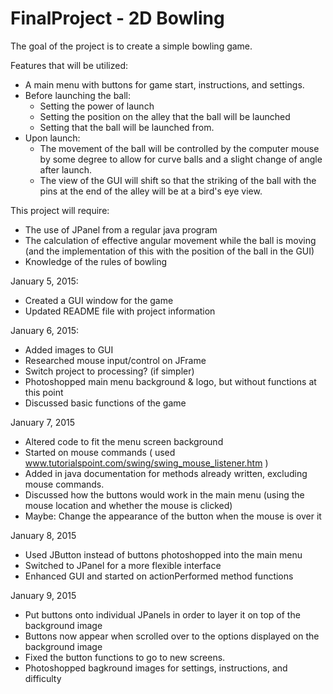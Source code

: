 FinalProject - 2D Bowling
=========================
The goal of the project is to create a simple bowling game.

Features that will be utilized:
- A main menu with buttons for game start, instructions, and settings.
- Before launching the ball:
   - Setting the power of launch
   - Setting the position on the alley that the ball will be launched
   - Setting that the ball will be launched from.
- Upon launch:
   - The movement of the ball will be controlled by the computer mouse by some degree to allow for curve balls and a slight change of angle after launch.
   - The view of the GUI will shift so that the striking of the ball with the pins at the end of the alley will be at a bird's eye view.

This project will require:
- The use of JPanel from a regular java program
- The calculation of effective angular movement while the ball is moving (and the implementation of this with the position of the ball in the GUI)
- Knowledge of the rules of bowling
 


January 5, 2015:
- Created a GUI window for the game
- Updated README file with project information

January 6, 2015:
- Added images to GUI
- Researched mouse input/control on JFrame
- Switch project to processing? (if simpler)
- Photoshopped main menu background & logo, but without functions at this point
- Discussed basic functions of the game

January 7, 2015
- Altered code to fit the menu screen background
- Started on mouse commands ( used www.tutorialspoint.com/swing/swing_mouse_listener.htm )
- Added in java documentation for methods already written, excluding mouse commands.
- Discussed how the buttons would work in the main menu (using the mouse location and whether the mouse is clicked)
- Maybe: Change the appearance of the button when the mouse is over it

January 8, 2015
- Used JButton instead of buttons photoshopped into the main menu
- Switched to JPanel for a more flexible interface
- Enhanced GUI and started on actionPerformed method functions

January 9, 2015
- Put buttons onto individual JPanels in order to layer it on top of the background image
- Buttons now appear when scrolled over to the options displayed on the background image
- Fixed the button functions to go to new screens.
- Photoshopped bagkround images for settings, instructions, and difficulty
